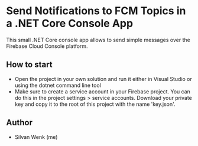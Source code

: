 # Send Notifications to FCM Topics in a .NET Core Console App
This small .NET Core console app allows to send simple messages over the Firebase Cloud Console platform.


## How to start
- Open the project in your own solution and run it either in Visual Studio or using the dotnet command line tool
- Make sure to create a service account in your Firebase project. You can do this in the project settings > service accounts. Download your private key and copy it to the root of this project with the name 'key.json'.


## Author
- Silvan Wenk (me)